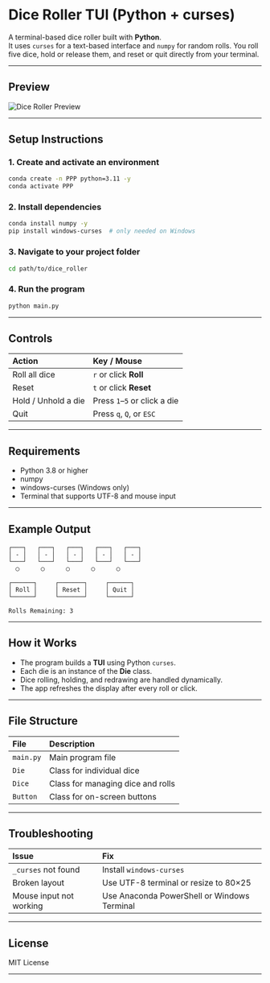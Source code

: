 # Dice Roller TUI (Python + curses)

A terminal-based dice roller built with **Python**.  
It uses `curses` for a text-based interface and `numpy` for random rolls. You roll five dice, hold or release them, and reset or quit directly from your terminal.

---

## Preview

![Dice Roller Preview](./preview.png)

---

## Setup Instructions

### 1. Create and activate an environment
```bash
conda create -n PPP python=3.11 -y
conda activate PPP
```

### 2. Install dependencies
```bash
conda install numpy -y
pip install windows-curses  # only needed on Windows
```

### 3. Navigate to your project folder
```bash
cd path/to/dice_roller
```

### 4. Run the program
```bash
python main.py
```

---

## Controls

| Action | Key / Mouse |
|:--------|:-------------|
| Roll all dice | `r` or click **Roll** |
| Reset | `t` or click **Reset** |
| Hold / Unhold a die | Press `1`–`5` or click a die |
| Quit | Press `q`, `Q`, or `ESC` |

---

## Requirements

- Python 3.8 or higher  
- numpy  
- windows-curses (Windows only)  
- Terminal that supports UTF-8 and mouse input

---

## Example Output

```
┌───┐   ┌───┐   ┌───┐   ┌───┐   ┌───┐
│ - │   │ - │   │ - │   │ - │   │ - │
└───┘   └───┘   └───┘   └───┘   └───┘
  ◯      ◯      ◯      ◯      ◯

┌──────┐     ┌───────┐     ┌──────┐
│ Roll │     │ Reset │     │ Quit │
└──────┘     └───────┘     └──────┘

Rolls Remaining: 3
```

---

## How it Works

- The program builds a **TUI** using Python `curses`.  
- Each die is an instance of the **Die** class.  
- Dice rolling, holding, and redrawing are handled dynamically.  
- The app refreshes the display after every roll or click.  

---

## File Structure

| File | Description |
|:------|:-------------|
| `main.py` | Main program file |
| `Die` | Class for individual dice |
| `Dice` | Class for managing dice and rolls |
| `Button` | Class for on-screen buttons |

---

## Troubleshooting

| Issue | Fix |
|:-------|:----|
| `_curses` not found | Install `windows-curses` |
| Broken layout | Use UTF-8 terminal or resize to 80×25 |
| Mouse input not working | Use Anaconda PowerShell or Windows Terminal |

---

## License

MIT License

---
